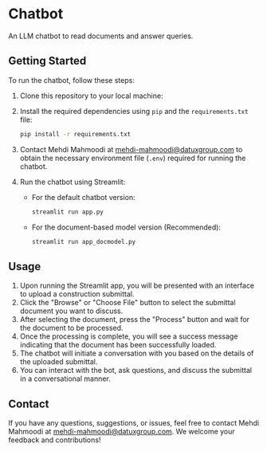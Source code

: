 # Chatbot
An LLM chatbot to read documents and answer queries.

## Getting Started

To run the chatbot, follow these steps:

1. Clone this repository to your local machine:

2. Install the required dependencies using `pip` and the `requirements.txt` file:
    ```bash
    pip install -r requirements.txt
    ```

3. Contact Mehdi Mahmoodi at mehdi-mahmoodi@datuxgroup.com to obtain the necessary environment file (`.env`) required for running the chatbot.

4. Run the chatbot using Streamlit:
    - For the default chatbot version:
        ```bash
        streamlit run app.py
        ```
    - For the document-based model version (Recommended):
        ```bash
        streamlit run app_docmodel.py
        ```

## Usage

1. Upon running the Streamlit app, you will be presented with an interface to upload a construction submittal.
2. Click the "Browse" or "Choose File" button to select the submittal document you want to discuss.
3. After selecting the document, press the "Process" button and wait for the document to be processed.
4. Once the processing is complete, you will see a success message indicating that the document has been successfully loaded.
5. The chatbot will initiate a conversation with you based on the details of the uploaded submittal.
6. You can interact with the bot, ask questions, and discuss the submittal in a conversational manner.

## Contact

If you have any questions, suggestions, or issues, feel free to contact Mehdi Mahmoodi at mehdi-mahmoodi@datuxgroup.com. We welcome your feedback and contributions!
